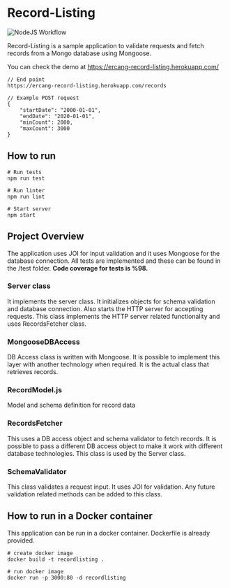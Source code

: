 # Record-Listing

![NodeJS Workflow](https://github.com/ercang/record-listing/workflows/Node.js%20CI/badge.svg)


Record-Listing is a sample application to validate requests and fetch records from a Mongo database using Mongoose.

You can check the demo at https://ercang-record-listing.herokuapp.com/

```
// End point
https://ercang-record-listing.herokuapp.com/records

// Example POST request
{
    "startDate": "2000-01-01",
    "endDate": "2020-01-01",
    "minCount": 2000,
    "maxCount": 3000
}
```

## How to run
```
# Run tests
npm run test

# Run linter
npm run lint

# Start server
npm start

```


## Project Overview

The application uses JOI for input validation and it uses Mongoose for the database connection. All tests are implemented and these can be found in the /test folder. **Code coverage for tests is %98.**

### Server class
It implements the server class. It initializes objects for schema validation and database connection. Also starts the HTTP server for accepting requests. This class implements the HTTP server related functionality and uses RecordsFetcher class.

### MongooseDBAccess
DB Access class is written with Mongoose. It is possible to implement this layer with another technology when required. It is the actual class that retrieves records.

### RecordModel.js
Model and schema definition for record data

### RecordsFetcher
This uses a DB access object and schema validator to fetch records. It is possible to pass a different DB access object to make it work with different database technologies. This class is used by the Server class.

### SchemaValidator
This class validates a request input. It uses JOI for validation. Any future validation related methods can be added to this class.

## How to run in a Docker container
This application can be run in a docker container. Dockerfile is already provided.

```
# create docker image
docker build -t recordlisting .

# run docker image
docker run -p 3000:80 -d recordlisting

```
